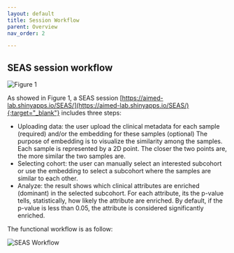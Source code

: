 ```yaml
---
layout: default
title: Session Workflow
parent: Overview
nav_order: 2

---
```

## SEAS session workflow


![Figure 1](https://aimed-lab.github.io/SEAS/docs/images/figure1.jpg)

As showed in Figure 1, a SEAS session [https://aimed-lab.shinyapps.io/SEAS/](https://aimed-lab.shinyapps.io/SEAS/){:target="_blank"} includes three steps:
- Uploading data: the user upload the clinical metadata for each sample (required) and/or the embedding for these samples (optional)
The purpose of embedding is to visualize the similarity among the samples. Each sample is represented by a 2D point. The closer the two points are, the more similar the two samples are.
- Selecting cohort: the user can manually select an interested subcohort or use the embedding to select a subcohort where the samples are similar to each other.
- Analyze: the result shows which clinical attributes are enriched (dominant) in the selected subcohort. For each attribute, its the p-value tells, statistically, how likely the attribute are enriched. By default, if the p-value is less than 0.05, the attribute is considered significantly enriched.

The functional workflow is as follow:

![SEAS Workflow](https://aimed-lab.github.io/SEAS/docs/images/SEAS_workflow.png)
